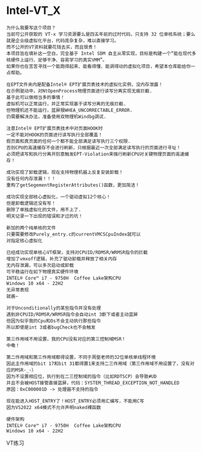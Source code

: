 # Intel-VT_X

    为什么我要写这个项目？
    当前可公开获取的 VT-x 学习资源要么是四五年前的过时代码，只支持 32 位单核系统；要么就是企业级虚拟化平台，代码庞杂复杂，难以直接学习。
    而不公开的VT资料就要花钱去买，而且很贵！
    本项目旨在填补这一空白，完全基于 Intel SDM 自主从零实现，目标是构建一个“能在现代多核硬件上运行、足够干净、容易学习的真实VMM”。
    如果你也在苦苦寻找一个能跑得起来、能看得懂、能调得动的虚拟化项目，希望本仓库能给你一点帮助。

    在EPT文件夹内是配备Intel® EPT扩展页表技术的虚拟化实例，没内存泄露！
    在示例驱动中，对NtOpenProcess物理页面进行读写分离实现无痕拦截.
    基于此可以做相当多的事情！
    虚拟机可以正常运行，并正常实现基于读写分离的无痕拦截.
    但物理机还不能运行，蓝屏报WHEA_UNCORRECTABLE_ERROR.
    仍需要解决办法，准备使用双物理机Windbg调试.

    注意Intel® EPT扩展页表技术中对页面HOOK时
    一定不能对HOOK的页面进行读写执行全部覆盖！
    假页面和真页面的任何一个都不能全部满足读写执行三个权限.
    否则CPU的高速缓存不会进行刷新，只根据最近一次全部满足读写执行的页面进行寻址！
    必须把读写和执行分离开刻意触发EPT-Violation来强行刷新CPU对关键物理页面的高速缓存！

    成功实现了卸载逻辑，现在支持物理机器上反复安装卸载！
    没有任何内存泄漏！！！
    重构了getSegementRegisterAttributes()函数，更加简洁！
    
    成功实现全部核心虚拟化，一个驱动虚拟12个核心！
    但是卸载逻辑还没有写！
    删除了单独虚拟化的文件，用不上了.
    明天记录一下出现的错误和才过的坑！

    新加的两个纯单核的文件
    只要需要修改Purely_entry.c的currentVMCSCpuIndex就可以
    对指定核心虚拟化
    
    已经成功实现单核心VT框架，支持对CPUID/RDMSR/WRMSR指令的拦截
    增加了vmxoff逻辑，补充了驱动卸载并释放了相关内存
    无内存泄漏，可以多次启动或卸载
    可平稳运行在如下物理真实硬件环境
    INTEL® Core™ i7 - 9750H  Coffee Lake架构CPU
    Windows 10 x64 - 22H2
    无异常表现
    就酱~
    
    对于Unconditionally的某些指令并没有处理
    遇到非CPUID/RDMSR/WRMSR指令会自动int 3断下或者主动蓝屏
    但因为似乎我的Cpu和Os不会主动执行那些指令
    所以即使是int 3或者bugCheck也不会触发
    
    第三作用域不用设置，我的CPU没有对应的第三控制域MSR！
    中嘞！

    第二作用域和第三作用域都得设置，不同于周壑老师的32位单核单线程环境
    因此主作用域的bit 17和bit 31都得置1来支持二三作用域（第三作用域不用设置了，没有对应的MSR-_-）
    因为不设置相应位，执行到在二三控制域的指令（比如RDTSCP）会导致#UD
    并且不会被HOST接管直接蓝屏，代码：SYSTEM_THREAD_EXCEPTION_NOT_HANDLED
    原因：0xC000001D -> 处理器不支持的指令

    现在能进入HOST_ENTRY了！HOST_ENTRY必须用汇编写，不能用C写
    因为VS2022 x64模式不允许声明naked裸函数

    硬件架构 
    INTEL® Core™ i7 - 9750H  Coffee Lake架构CPU
    Windows 10 x64 - 22H2
    
  VT练习
